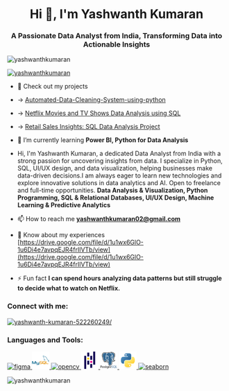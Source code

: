 <h1 align="center">Hi 👋, I'm Yashwanth Kumaran</h1>
<h3 align="center">A Passionate Data Analyst from India, Transforming Data into Actionable Insights</h3>

<p align="left"> <img src="https://komarev.com/ghpvc/?username=yashwanthkumaran&label=Profile%20views&color=0e75b6&style=flat" alt="yashwanthkumaran" /> </p>

<p align="left"> <a href="https://github.com/ryo-ma/github-profile-trophy"><img src="https://github-profile-trophy.vercel.app/?username=yashwanthkumaran" alt="yashwanthkumaran" /></a> </p>

- 🔭 Check out my projects
  
- -> [Automated-Data-Cleaning-System-using-python](https://github.com/YashwanthKumaran/Automated-Data-Cleaning-System-using-python)

- -> [Netflix Movies and TV Shows Data Analysis using SQL](https://github.com/YashwanthKumaran/netflix_project)

- -> [Retail Sales Insights: SQL Data Analysis Project](https://github.com/YashwanthKumaran/Retail-Sales-Insights-SQL-Data-Analysis-Project)


- 🌱 I’m currently learning **Power BI, Python for Data Analysis**

- Hi, I'm Yashwanth Kumaran, a dedicated Data Analyst from India with a strong passion for uncovering insights from data. I specialize in Python, SQL, UI/UX design, and data visualization, helping businesses make data-driven decisions.I am always eager to learn new technologies and explore innovative solutions in data analytics and AI. Open to freelance and full-time opportunities. **Data Analysis & Visualization, Python Programming, SQL & Relational Databases, UI/UX Design, Machine Learning & Predictive Analytics**

- 📫 How to reach me **yashwanthkumaran02@gmail.com**

- 📄 Know about my experiences [https://drive.google.com/file/d/1u1wx6GlO-1u6Di4e7avpqEJR4frIlVTb/view](https://drive.google.com/file/d/1u1wx6GlO-1u6Di4e7avpqEJR4frIlVTb/view)

- ⚡ Fun fact **I can spend hours analyzing data patterns but still struggle to decide what to watch on Netflix.**

<h3 align="left">Connect with me:</h3>
<p align="left">
<a href="https://linkedin.com/in/yashwanth-kumaran-522260249/" target="blank"><img align="center" src="https://raw.githubusercontent.com/rahuldkjain/github-profile-readme-generator/master/src/images/icons/Social/linked-in-alt.svg" alt="yashwanth-kumaran-522260249/" height="30" width="40" /></a>
</p>

<h3 align="left">Languages and Tools:</h3>
<p align="left"> <a href="https://www.figma.com/" target="_blank" rel="noreferrer"> <img src="https://www.vectorlogo.zone/logos/figma/figma-icon.svg" alt="figma" width="40" height="40"/> </a> <a href="https://www.mysql.com/" target="_blank" rel="noreferrer"> <img src="https://raw.githubusercontent.com/devicons/devicon/master/icons/mysql/mysql-original-wordmark.svg" alt="mysql" width="40" height="40"/> </a> <a href="https://opencv.org/" target="_blank" rel="noreferrer"> <img src="https://www.vectorlogo.zone/logos/opencv/opencv-icon.svg" alt="opencv" width="40" height="40"/> </a> <a href="https://pandas.pydata.org/" target="_blank" rel="noreferrer"> <img src="https://raw.githubusercontent.com/devicons/devicon/2ae2a900d2f041da66e950e4d48052658d850630/icons/pandas/pandas-original.svg" alt="pandas" width="40" height="40"/> </a> <a href="https://www.postgresql.org" target="_blank" rel="noreferrer"> <img src="https://raw.githubusercontent.com/devicons/devicon/master/icons/postgresql/postgresql-original-wordmark.svg" alt="postgresql" width="40" height="40"/> </a> <a href="https://www.python.org" target="_blank" rel="noreferrer"> <img src="https://raw.githubusercontent.com/devicons/devicon/master/icons/python/python-original.svg" alt="python" width="40" height="40"/> </a> <a href="https://seaborn.pydata.org/" target="_blank" rel="noreferrer"> <img src="https://seaborn.pydata.org/_images/logo-mark-lightbg.svg" alt="seaborn" width="40" height="40"/> </a> </p>

<p><img align="center" src="https://github-readme-stats.vercel.app/api/top-langs?username=yashwanthkumaran&show_icons=true&locale=en&layout=compact" alt="yashwanthkumaran" /></p>
